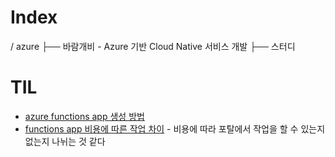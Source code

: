 # Index
/ azure
 ├── 바람개비 - Azure 기반 Cloud Native 서비스 개발
 ├── 스터디

# TIL
- [azure functions app 생성 방법](https://velog.io/@sun02/Azure-function-app-%EB%A7%8C%EB%93%A4%EA%B8%B0)
- [functions app 비용에 따른 작업 차이](https://youtu.be/7-P2hRFWmHY?si=NF6oLpth8fqyIccU) - 비용에 따라 포탈에서 작업을 할 수 있는지 없는지 나뉘는 것 같다
